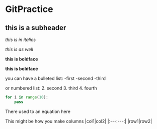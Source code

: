 # GitPractice

## this is a subheader

*this is in italics*

_this is as well_

**this is boldface**

__this is boldface__

you can have a bulleted list:
-first
-second
-third

or numbered list:
2. second
3. third
4. fourth

```python
for i in range(10):
    pass
```
There used to an equation here

This might be how you make columns
|col1|col2|
|:---:---:|
|row1|row2|
